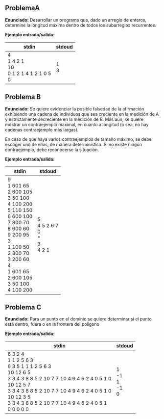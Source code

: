 
## ProblemaA
**Enunciado:**
Desarrollar un programa que, dado un arreglo de enteros, determine la longitud máxima dentro de todos
los subarreglos recurrentes.

**Ejemplo entrada/salida:**

|stdin|stdoud|
|--|--|
|4<br>1 4 2 1 <br>10 <br>0 1 2 1 4 1 2 1 0 5<br>0 |1<br>3  |


## Problema B

**Enunciado:**
Se quiere evidenciar la posible falsedad de la afirmación exhibiendo una cadena de individuos que sea
creciente en la medición de A y estrictamente decreciente en la medición de B. Más aún, se quiere
mostrar un contraejemplo maximal, en cuanto a longitud (o sea, no hay cadenas contraejemplo más
largas).

En caso de que haya varios contraejemplos de tamaño máximo, se debe escoger uno de ellos, de
manera determinística. Si no existe ningún contraejemplo, debe reconocerse la situación.

**Ejemplo entrada/salida:**

|stdin|stdoud|
|--|--|
|9<br>1 601 65 <br>2 600 105 <br>3 50 100 <br>4 100 200 <br>5 110 150 <br>6 600 100 <br>7 800 70 <br>8 600 60 <br>9 200 95 <br>3 <br>1 100 50 <br>2 300 70 <br>3 200 60 <br>4 <br>1 601 65 <br>2 600 105 <br>3 50 100 <br>4 100 200|5<br> 4 5 2 6 7<br> 0<br> *<br> 3<br> 4 2 1|

## Problema C
**Enunciado:**
Para un punto en el dominio se quiere determinar si el punto está dentro, fuera o en la frontera del
polígono

**Ejemplo entrada/salida:**

|stdin|stdoud|
|--|--|
|6 3 2 4 <br>1 1 2 5 6 3 <br>6 3 5 1 1 1 2 5 6 3 <br>10 12 6 5 <br>3 3 4 3 8 8 5 2 10 7 7 10 4 9 4 6 2 4 0 5 1 0 <br>10 12 5 7 <br>3 3 4 3 8 8 5 2 10 7 7 10 4 9 4 6 2 4 0 5 1 0 <br>10 12 3 5 <br>3 3 4 3 8 8 5 2 10 7 7 10 4 9 4 6 2 4 0 5 1 <br>0 0 0 0 0|1 <br>-1 <br>1 <br>-1 <br>0 |

